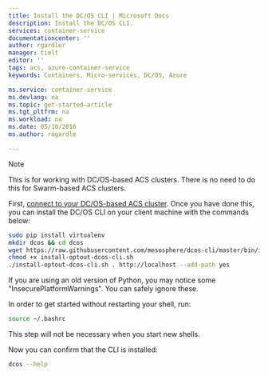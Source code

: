 ```yaml
---
title: Install the DC/OS CLI | Microsoft Docs
description: Install the DC/OS CLI.
services: container-service
documentationcenter: ''
author: rgardler
manager: timlt
editor: ''
tags: acs, azure-container-service
keywords: Containers, Micro-services, DC/OS, Azure

ms.service: container-service
ms.devlang: na
ms.topic: get-started-article
ms.tgt_pltfrm: na
ms.workload: na
ms.date: 05/10/2016
ms.author: rogardle

---
```

> [!NOTE]
> This is for working with DC/OS-based ACS clusters. There is no need to do this for Swarm-based ACS clusters.
> 
> 

First, [connect to your DC/OS-based ACS cluster](/previous-versions/azure/container-service/dcos-swarm/container-service-intro). Once you have done this, you can install the DC/OS CLI on your client machine with the commands below:

```bash
sudo pip install virtualenv
mkdir dcos && cd dcos
wget https://raw.githubusercontent.com/mesosphere/dcos-cli/master/bin/install/install-optout-dcos-cli.sh
chmod +x install-optout-dcos-cli.sh
./install-optout-dcos-cli.sh . http://localhost --add-path yes
```

If you are using an old version of Python, you may notice some "InsecurePlatformWarnings". You can safely ignore these.

In order to get started without restarting your shell, run:

```bash
source ~/.bashrc
```

This step will not be necessary when you start new shells.

Now you can confirm that the CLI is installed:

```bash
dcos --help
```